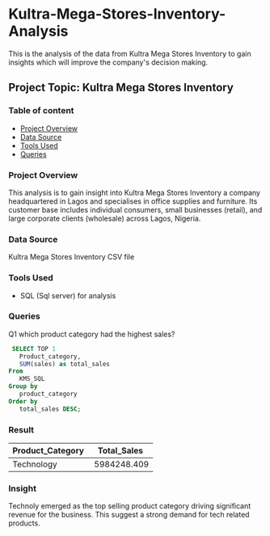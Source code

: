 # Kultra-Mega-Stores-Inventory-Analysis
This is the analysis of the data from Kultra Mega Stores Inventory to gain insights which will improve the company's decision making.

## Project Topic:  Kultra Mega Stores Inventory 

### Table of content
- [Project Overview](#project-overview)
- [Data Source](#data-source)
- [Tools Used](#tools-used)
- [Queries](#queries)


### Project Overview
This analysis is to gain insight into Kultra Mega Stores Inventory a company headquartered in Lagos and specialises in office supplies and
furniture. Its customer base includes individual consumers, small businesses (retail), and
large corporate clients (wholesale) across Lagos, Nigeria.

### Data Source
Kultra Mega Stores Inventory CSV file

### Tools Used
- SQL (Sql server) for analysis

### Queries
Q1 which product category had the highest sales?
``` sql
 SELECT TOP 1
   Product_category,
   SUM(sales) as total_sales
From 
   KMS_SQL
Group by
   product_category
Order by
   total_sales DESC;
```

### Result
| Product_Category | Total_Sales |
| ---------------- | ----------- | 
| Technology | 5984248.409
### Insight
Technoly emerged as the top selling product category driving significant revenue for the business. This suggest a strong demand for tech related products.

###









